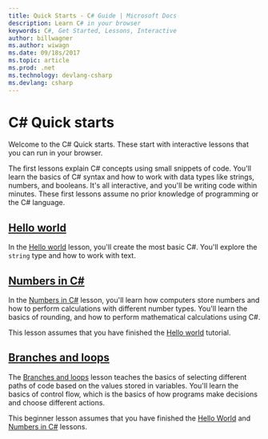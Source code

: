 ```yaml
---
title: Quick Starts - C# Guide | Microsoft Docs
description: Learn C# in your browser
keywords: C#, Get Started, Lessons, Interactive
author: billwagner
ms.author: wiwagn
ms.date: 09/18s/2017
ms.topic: article
ms.prod: .net
ms.technology: devlang-csharp
ms.devlang: csharp
---
```

# C# Quick starts #

Welcome to the C# Quick starts. These start with interactive lessons
that you can run in your browser. 

The first lessons explain C# concepts using small snippets of code. You'll
learn the basics of C# syntax and how to work with data types like strings,
numbers, and booleans. It's all interactive, and you'll be writing code
within minutes. These first lessons assume no prior knowledge of
programming or the C# language.


## [Hello world](hello-world)

In the [Hello world](hello-world) lesson, you'll create the most basic
C#. You'll explore the `string` type and how to work with text.

## [Numbers in C#](numbers-in-csharp)

In the [Numbers in C#](numbers-in-csharp) lesson, you'll learn
how computers store numbers and how to perform calculations with different
number types. You'll learn the basics of rounding, and how to perform
mathematical calculations using C#.

This lesson assumes that you have finished the [Hello world](hello-world) tutorial.

## [Branches and loops](branches-and-loops)

The [Branches and loops](branches-and-loops) lesson teaches the basics of selecting
different paths of code based on the values stored in variables. You'll learn the
basics of control flow, which is the basics of how programs make decisions and choose
different actions.

This beginner lesson assumes that you have finished the [Hello World](hello-world) and
[Numbers in C#](numbers-in-csharp) lessons.
